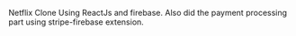 Netflix Clone Using ReactJs and firebase. Also did the payment processing part using stripe-firebase extension.
